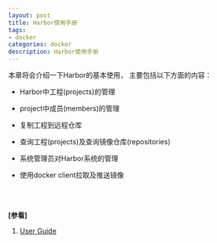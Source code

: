 ```yaml
---
layout: post
title: Harbor使用手册
tags:
- docker
categories: docker
description: Harbor使用手册
---
```



本章将会介绍一下Harbor的基本使用， 主要包括以下方面的内容：

* Harbor中工程(projects)的管理

* project中成员(members)的管理

* 复制工程到远程仓库

* 查询工程(projects)及查询镜像仓库(repositories)

* 系统管理员对Harbor系统的管理

* 使用docker client拉取及推送镜像



<!-- more -->





<br />
<br />

**[参看]**

1. [User Guide](https://github.com/vmware/harbor/blob/master/docs/user_guide.md)


<br />
<br />
<br />

